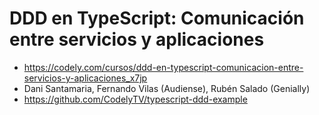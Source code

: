 # DDD en TypeScript: Comunicación entre servicios y aplicaciones
- https://codely.com/cursos/ddd-en-typescript-comunicacion-entre-servicios-y-aplicaciones_x7jp
- Dani Santamaria, Fernando Vilas (Audiense), Rubén Salado (Genially)
- https://github.com/CodelyTV/typescript-ddd-example